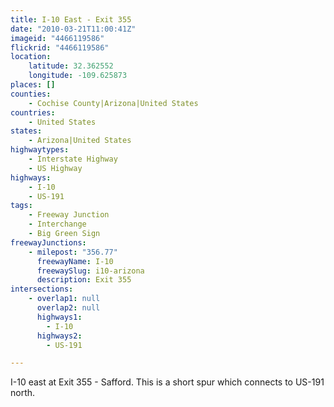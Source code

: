 ```yaml
---
title: I-10 East - Exit 355
date: "2010-03-21T11:00:41Z"
imageid: "4466119586"
flickrid: "4466119586"
location:
    latitude: 32.362552
    longitude: -109.625873
places: []
counties:
    - Cochise County|Arizona|United States
countries:
    - United States
states:
    - Arizona|United States
highwaytypes:
    - Interstate Highway
    - US Highway
highways:
    - I-10
    - US-191
tags:
    - Freeway Junction
    - Interchange
    - Big Green Sign
freewayJunctions:
    - milepost: "356.77"
      freewayName: I-10
      freewaySlug: i10-arizona
      description: Exit 355
intersections:
    - overlap1: null
      overlap2: null
      highways1:
        - I-10
      highways2:
        - US-191

---
```

I-10 east at Exit 355 - Safford.  This is a short spur which connects to US-191 north.